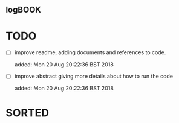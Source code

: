 logBOOK
---


# TODO

* [ ] improve readme, adding documents and references to code.


	added: Mon 20 Aug 20:22:36 BST 2018

* [ ] improve abstract giving more details about how to run the code

	added: Mon 20 Aug 20:22:36 BST 2018


# SORTED 
